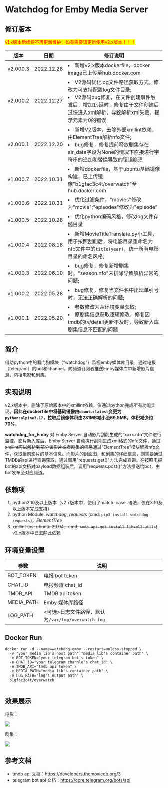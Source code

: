 # Watchdog for Emby Media Server
## 修订版本

<mark><font color="red">v1.x版本后续将不再更新维护，如有需要请更新使用v2.x版本！！！</font></mark>

| 版本 | 日期 | 修订说明 |
| ----- | ----- | ----- |
| v2.000.3 | 2022.12.28 | <li>新增v2.x版本dockerfile，docker image已上传至hub.docker.com</li> |
| v2.000.2 | 2022.12.27 | <li>V2源码优化log文件路径获取方式，修改为可支持配置log文件目录;</li><li>V2源码bug修复，在文件创建事件触发后，增加1s延时，修复由于文件创建后过快进入xml解析，导致解析xml失败，提示元素为0的错误</li> |
| v2.000.1 | 2022.12.20 | <li>新增V2版本，去除外部xmllint依赖，由ElementTree解析nfo文件;</li><li>bug修复，修复提前释放剧集存在air_date字段为None的情况下直接进行字符串的追加和替换导致的错误崩溃</li> |
| v1.000.7 | 2022.10.31 | <li>新增dockerfile，基于ubuntu基础镜像构建，已上传镜像"b1gfac3c4t/overwatch"至hub.docker.com</li> |
| v1.000.6 | 2022.10.31 | <li>优化过滤条件，"movies"修改为"movie";"episodes"修改为"episode"</li> |
| v1.000.5 | 2022.10.28 | <li>优化python编码风格，修改log文件存储目录</li> |
| v1.000.4 | 2022.08.18 | <li>新增MovieTitleTranslate.py小工具，用于按照刮削后，将电影目录重命名为nfo文件中的`title(year)`，统一所有电影目录的命名风格;</li> |
| v1.000.3 | 2022.06.10 | <li>bug修复，修复新增剧集时，"season.nfo"未排除导致解析异常的问题;</li> |
| v1.000.2 | 2022.05.28 | <li>bug修复，修复当文件名中出现单引号时，无法正确解析的问题;</li> |
| v1.000.1 | 2022.05.20 | <li>参数修改为从环境变量获取;<li>原剧集信息获取逻辑修改，修复因tmdb的tv/detail更新不及时，导致新入库剧集信息不匹配的问题</li> |

## 简介

借助python中的看门狗模块（“watchdog”）监视emby媒体库目录，通过电报（telegram）的bot和channel，向频道订阅者推送Emby媒体库中新增影片信息，包括电影和剧集。

## 实现说明

v2.x版本中，删除了原始版本中的xmllint依赖，仅通过python完成所有功能实现。**因此在dockerfile中将基础镜像由`ubuntu:latest`变更为`python:alpine3.17`，拉取后镜像体积由231MB减小至69.5MB，体积减少约70%**。

**watchdog_for_Emby** 对 Emby Server 自动影片刮削生成的“xxxx.nfo”文件进行监控。影片新入库后，Emby Server 自动执行刮削生成xml格式的nfo文件，~~通过xmllint可以解析到部分该影片或者剧集的信息~~通过“ElementTree”模块解析nfo文件，获取当前影片的基本信息。而影片的封面图，和剧集的详细信息，则需要通过TMDB的api进行查询获取，通过调用"requests.get()"方法完成查询。在按照电报bot的api文档对payload数据组装后，调用"requests.post()"方法推送给bot，由bot发布至对应频道。

## 依赖项

1. python3.10及以上版本（v2.x版本中，使用了match..case..语法，仅在3.10及以上版本完成支持）
2. python Module: *watchdog*, *requests* (cmd: `pip3 install watchdog requests`)，*ElementTree*
3. ~~xmllint (os: ubuntu 20.04，cmd: `sudo apt-get install libxml2-utils`)~~ v2.x版本中已去除此依赖

## 环境变量设置

| 参数 | 说明 |
| -- | -- |
| BOT_TOKEN | 电报 bot token |
| CHAT_ID | 电报频道 chat_id |
| TMDB_API | TMDB api token |
| MEDIA_PATH | Emby 媒体库路径 |
| LOG_PATH | <可选>日志文件路径，默认为`/var/tmp/overwatch.log` |

## Docker Run

~~~shell
docker run -d --name=watchdog-emby --restart=unless-stopped \
  -v "your media lib's host path":"media lib's container path" \
  -e BOT_TOKEN="your telegram bot's token" \
  -e CHAT_ID="your telegram channle's chat_id" \
  -e TMDB_API="tmdb api token" \
  -e MEDIA_PATH="media lib's container path" \
  -e LOG_PATH="log's output path" \
  b1gfac3c4t/overwatch
  
~~~

## 效果展示

电影：

![](https://user-images.githubusercontent.com/35327600/209752390-4e45180b-d8cc-4378-bd98-c489638f7cb7.png)

剧集：

![](https://user-images.githubusercontent.com/35327600/209752275-bad230b0-97a7-47e5-9a77-081afae7d6cf.png)

## 参考文档

+ tmdb api 文档：https://developers.themoviedb.org/3
+ telegram bot api 文档：https://core.telegram.org/bots/api
